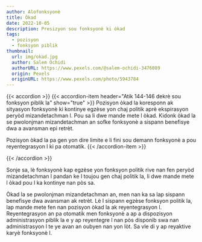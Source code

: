 ```yaml
---
author: Alofonksyonè
title: Òkad
date: 2022-10-05
description: Presizyon sou fonksyonè ki òkad
tags:
  - pozisyon
  - fonksyon piblik
thumbnail:
  url: img/okad.jpg
  author: Salem Ochidi
  authorURL: https://www.pexels.com/@salem-ochidi-3476089
  origin: Pexels
  originURL: https://www.pexels.com/photo/5943784
---
```


{{< accordion >}}
  {{< accordion-item header="Atik 144-146 dekrè sou fonksyon piblik la" show="true" >}}
  Pozisyon òkad la koresponn ak sityasyon fonksyonè ki kontinye egzèse yon chaj politik aprè ekspirasyon peryòd mizandetachman l. Pou sa li dwe mande mete l òkad. Kidonk òkad la se pwolonjman mizandetachman an sofke fonksyonè a sispann benefisye dwa a avansman epi retrèt.

  Pozisyon òkad la pa gen yon dire limite e li fini sou demann fonksyonè a pou reyentegrasyon l ki pa otomatik.
  {{< /accordion-item >}}
  <!-- {{< accordion-item header=".." >}}
  .
  {{< /accordion-item >}} -->
{{< /accordion >}}

Sonje sa, lè fonksyonè kap egzèse yon fonksyon politik rive nan fen peryòd mizandetachman l pandan ke l toujou gen chaj politik la, li dwe mande mete l òkad pou l ka kontinye nan pòs sa. 

Òkad la se pwolonjman mizandetachman an, men nan ka sa lap sispann benefisye dwa avansman ak retrèt. Lè l sispann egzèse fonksyon politik la, lap mande mete fen nan pozisyon òkad la ak reyentegrasyon l. Reyentegrasyon an pa otomatik men fonksyonè a ap a dispozisyon administrasyon piblik la e y ap reyentegre l nan pòs disponib swa nan administrasyon l te ye avan an oubyen nan yon lòt. Sa vle di y ap reyaktive karyè fonksyonè l. 